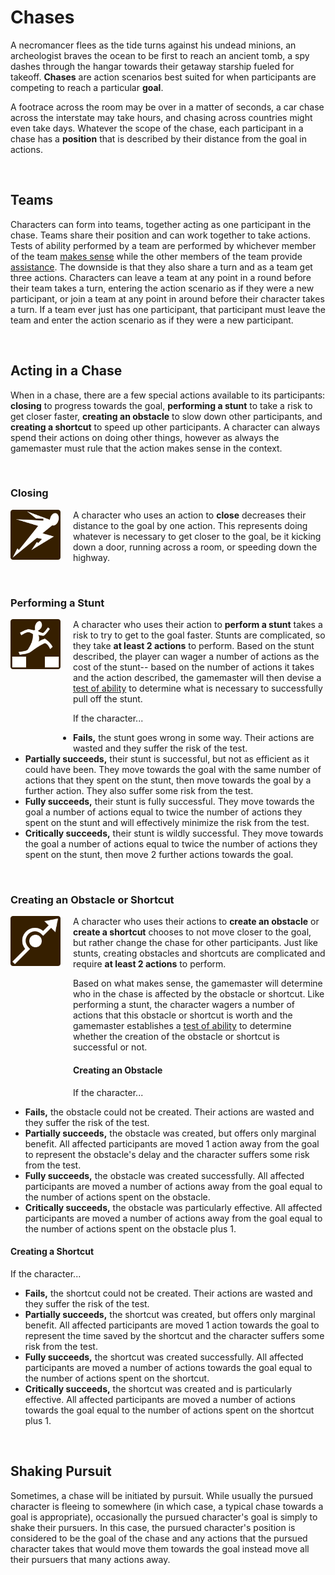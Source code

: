 # Chases

A necromancer flees as the tide turns against his undead minions, an archeologist braves the ocean to be first to reach an ancient tomb, a spy dashes through the hangar towards their getaway starship fueled for takeoff. **Chases** are action scenarios best suited for when participants are competing to reach a particular **goal**.

A footrace across the room may be over in a matter of seconds, a car chase across the interstate may take hours, and chasing across countries might even take days. Whatever the scope of the chase, each participant in a chase has a **position** that is described by their distance from the goal in actions.

<br/>

## Teams

Characters can form into teams, together acting as one participant in the chase. Teams share their position and can work together to take actions. Tests of ability performed by a team are performed by whichever member of the team [makes sense](../getting_started/index.md#narrative-truth) while the other members of the team provide [assistance](tests.md#assisting). The downside is that they also share a turn and as a team get three actions. Characters can leave a team at any point in a round before their team takes a turn, entering the action scenario as if they were a new participant, or join a team at any point in around before their character takes a turn. If a team ever just has one participant, that participant must leave the team and enter the action scenario as if they were a new participant.

<br/>

## Acting in a Chase

When in a chase, there are a few special actions available to its participants: **closing** to progress towards the goal, **performing a stunt** to take a risk to get closer faster, **creating an obstacle** to slow down other participants, and **creating a shortcut** to speed up other participants. A character can always spend their actions on doing other things, however as always the gamemaster must rule that the action makes sense in the context.

<br/>

### Closing

<img height=80px width=80px src="/icons/close.png" style="float: left; margin-right: 20px;">A character who uses an action to **close** decreases their distance to the goal by one action. This represents doing whatever is necessary to get closer to the goal, be it kicking down a door, running across a room, or speeding down the highway.

<br/>

### Performing a Stunt

<img height=80px width=80px src="/icons/perform_stunt.png" style="float: left; margin-right: 20px; margin-bottom: 120px;">A character who uses their action to **perform a stunt** takes a risk to try to get to the goal faster. Stunts are complicated, so they take **at least 2 actions** to perform. Based on the stunt described, the player can wager a number of actions as the cost of the stunt-- based on the number of actions it takes and the action described, the gamemaster will then devise a [test of ability](tests.md) to determine what is necessary to successfully pull off the stunt. 

If the character...

*   **Fails,** the stunt goes wrong in some way. Their actions are wasted and they suffer the risk of the test.
*   **Partially succeeds,** their stunt is successful, but not as efficient as it could have been. They move towards the goal with the same number of actions that they spent on the stunt, then move towards the goal by a further action. They also suffer some risk from the test.
*   **Fully succeeds,** their stunt is fully successful. They move towards the goal a number of actions equal to twice the number of actions they spent on the stunt and will effectively minimize the risk from the test.
*   **Critically succeeds,** their stunt is wildly successful. They move towards the goal a number of actions equal to twice the number of actions they spent on the stunt, then move 2 further actions towards the goal.

<br/>

### Creating an Obstacle or Shortcut

<img height=80px width=80px src="/icons/obstacle_shortcut.png" style="float: left; margin-right: 20px; margin-bottom: 200px;"> A character who uses their actions to **create an obstacle** or **create a shortcut** chooses to not move closer to the goal, but rather change the chase for other participants. Just like stunts, creating obstacles and shortcuts are complicated and require **at least 2 actions** to perform. 

Based on what makes sense, the gamemaster will determine who in the chase is affected by the obstacle or shortcut. Like performing a stunt, the character wagers a number of actions that this obstacle or shortcut is worth and the gamemaster establishes a [test of ability](tests.md) to determine whether the creation of the obstacle or shortcut is successful or not.

#### Creating an Obstacle

If the character...

*   **Fails,** the obstacle could not be created. Their actions are wasted and they suffer the risk of the test.
*   **Partially succeeds,** the obstacle was created, but offers only marginal benefit. All affected participants are moved 1 action away from the goal to represent the obstacle's delay and the character suffers some risk from the test.
*   **Fully succeeds,** the obstacle was created successfully. All affected participants are moved a number of actions away from the goal equal to the number of actions spent on the obstacle.
*   **Critically succeeds,** the obstacle was particularly effective. All affected participants are moved a number of actions away from the goal equal to the number of actions spent on the obstacle plus 1.

#### Creating a Shortcut

If the character...

*   **Fails,** the shortcut could not be created. Their actions are wasted and they suffer the risk of the test.
*   **Partially succeeds,** the shortcut was created, but offers only marginal benefit. All affected participants are moved 1 action towards the goal to represent the time saved by the shortcut and the character suffers some risk from the test.
*   **Fully succeeds,** the shortcut was created successfully. All affected participants are moved a number of actions towards the goal equal to the number of actions spent on the shortcut.
*   **Critically succeeds,** the shortcut was created and is particularly effective. All affected participants are moved a number of actions towards the goal equal to the number of actions spent on the shortcut plus 1.

<br/>

## Shaking Pursuit

Sometimes, a chase will be initiated by pursuit. While usually the pursued character is fleeing to somewhere (in which case, a typical chase towards a goal is appropriate), occasionally the pursued character's goal is simply to shake their pursuers. In this case, the pursued character's position is considered to be the goal of the chase and any actions that the pursued character takes that would move them towards the goal instead move all their pursuers that many actions away.